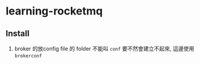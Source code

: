 # learning-rocketmq


## Install
1. broker 的放config file 的 folder 不能叫 `conf` 要不然會建立不起來, 這邊使用 `brokerconf`